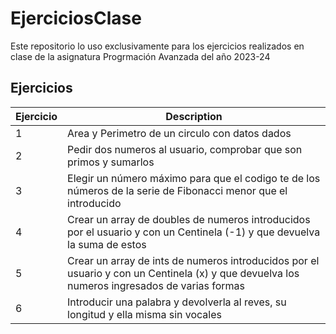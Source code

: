 # **EjerciciosClase**
Este repositorio lo uso exclusivamente para los ejercicios realizados en clase de la asignatura Progrmación Avanzada del año 2023-24
## Ejercicios
| Ejercicio   | Description                                                                                                                                  |
| ----------- | -------------------------------------------------------------------------------------------------------------------------------------------- |
| 1           | Area y Perimetro de un circulo con datos dados                                                                                               |
| 2           | Pedir dos numeros al usuario, comprobar que son primos y sumarlos                                                                            |
| 3           | Elegir un número máximo para que el codigo te de los números de la serie de Fibonacci menor que el introducido                               |
| 4           | Crear un array de doubles de numeros introducidos por el usuario y con un Centinela (-1) y que devuelva la suma de estos                     |
| 5           | Crear un array de ints de numeros introducidos por el usuario y con un Centinela (x) y que devuelva los numeros ingresados de varias formas  |
| 6           | Introducir una palabra y devolverla al reves, su longitud y ella misma sin vocales                                                           |
